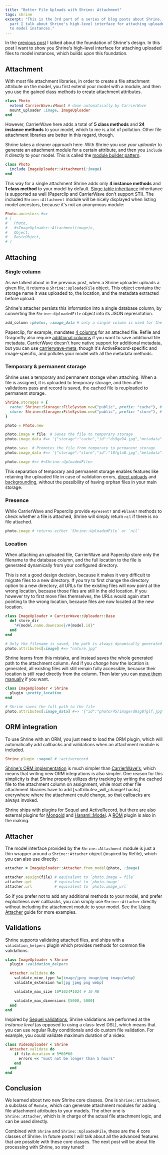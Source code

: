 ```yaml
---
title: "Better File Uploads with Shrine: Attachment"
tags: shrine
excerpt: "This is the 3rd part of a series of blog posts about Shrine. In this
  part I talk about Shrine's high-level interface for attaching uploaded files
  to model instances."
---
```


In the [previous post] I talked about the foundation of Shrine's design. In
this post I want to show you Shrine's high-level interface for attaching
uploaded files to model instances, which builds upon this foundation.

## Attachment

With most file attachment libraries, in order to create a file attachment
attribute on the model, you first extend your model with a module, and then
you use the gained class methods to create attachment attributes.

```rb
class Photo
  extend CarrierWave::Mount # done automatically by CarrierWave
  mount_uploader :image, ImageUploader
end
```

However, CarrierWave here adds a total of **5 class methods** and **24 instance
methods** to your model, which to me is a lot of pollution. Other file
attachment libraries are better in this regard, though.

Shrine takes a cleaner approach here. With Shrine you use *your uploader* to
generate an attachment module for a certain attribute, and then you `include` it
directly to your model. This is called the [module builder pattern].

```rb
class Photo
  include ImageUploader::Attachment(:image)
end
```

This way for a single attachment Shrine adds only **4 instance methods** and
**1 class method** to your model by default. [Singe table inheritance][STI]
inheritance is supported as well (Paperclip and CarrierWave don't support STI).
The included `Shrine::Attachment` module will be nicely displayed when listing
model ancestors, because it's not an anonymous module:

```rb
Photo.ancestors #=>
# [
#   Photo,
#   #<ImageUploader::Attachment(image)>,
#   Object,
#   BasicObject,
# ]
```

## Attaching

### Single column

As we talked about in the previous post, when a Shrine uploader uploads a given
file, it returns a `Shrine::UploadedFile` object. This object contains
the storage name it was uploaded to, the location, and the metadata extracted
before upload.

Shrine's attacher persists this information into a single database column, by
converting the `Shrine::UploadedFile` object into its JSON represntation.

```rb
add_column :photos, :image_data # only a single column is used for the attachment
```

Paperclip, for example, mandates [4 columns][paperclip columns] for an attached
file. Refile and Dragonfly also require [additional columns][magic attributes]
if you want to save additional file metadata. CarrierWave doesn't have native
support for additional metadata, but you can use [carrierwave-meta], though
it's ActiveRecord-specific and image-specific, and pollutes your model with all
the metadata methods.

### Temporary & permanent storage

Shrine uses a temporary and permanent storage when attaching. When a file is
assigned, it is uploaded to temporary storage, and then after validations pass
and record is saved, the cached file is reuploaded to permanent storage.

```rb
Shrine.storages = {
  cache: Shrine::Storage::FileSystem.new("public", prefix: "cache"), # temporary
  store: Shrine::Storage::FileSystem.new("public", prefix: "store"), # permanent
}
```
```rb
photo = Photo.new

photo.image = file  # Saves the file to temporary storage
photo.image_data #=> '{"storage":"cache","id":"ds9ga94.jpg","metadata":{...}}'

photo.save  # Promotes the file from temporary to permanent storage
photo.image_data #=> '{"storage":"store","id":"l0fgla8.jpg","metadata":{...}}'

photo.image #=> #<Shrine::UploadedFile>
```

This separation of temporary and permanent storage enables features like
retaining the uploaded file in case of validation errors, [direct uploads] and
[backgrounding], without the possibility of having orphan files in your main
storage.

### Presence

While CarrierWave and Paperclip provide `#present?` and `#blank?` methods to
check whether a file is attached, Shrine will simply return `nil` if there is
no file attached.

```rb
photo.image # returns either `Shrine::UploadedFile` or `nil`
```

### Location

When attaching an uploaded file, CarrierWave and Paperclip store only the
filename to the database column, and the full location to the file is generated
dynamically from your configured directory.

This is not a good design decision, because it makes it very difficult to
migrate files to a new directory. If you try to first change the directory
option to a new directory, all URLs for the existing files will now point at
the wrong location, because those files are still in the old location. If you
however try to first move files themselves, the URLs would again start pointing
to the wrong location, because files are now located at the new location.

```rb
class ImageUploader < CarrierWave::Uploader::Base
  def store_dir
    "#{model.name.downcase}/#{model.id}"
  end
end
```
```rb
# Only the filename is saved, the path is always dynamically generated
photo.attributes[:image] #=> "nature.jpg"
```

Shrine learns from this mistake, and instead saves the whole generated path to
the attachment column. And if you *change* how the location is generated, all
existing files will still remain fully accessible, because their location is
still read directly from the column. Then later you can [move them
manually][shrine moving files] if you want.

```rb
class ImageUploader < Shrine
  plugin :pretty_location
end
```
```rb
# Shrine saves the full path to the file
photo.attributes[:image_data] #=> '{"id":"photo/45/image/d0sg8fglf.jpg",...}'
```

## ORM integration

To use Shrine with an ORM, you just need to load the ORM plugin, which will
automatically add callbacks and validations when an attachment module is
included.

```rb
Shrine.plugin :sequel # :activerecord
```

[Shrine's ORM implementation][shrine activerecord] is much simpler than
[CarrierWave's][carrierwave activerecord], which means that writing new ORM
integrations is also simpler. One reason for this simplicity is that Shrine
properly utilizes dirty tracking by writing the cached file to the attachment
column on assignment, while most other file attachment libraries have to add
[\<attribute\>_will_change! hacks] everywhere where the attachment could
change, so that callbacks are always invoked.

Shrine ships with plugins for [Sequel] and ActiveRecord, but there are also
external plugins for [Mongoid][shrine-mongoid] and
[Hanami::Model][hanami-shrine]. A [ROM][shrine-rom] plugin is also in the
making.

## Attacher

The model interface provided by the `Shrine::Attachment` module is just a thin
wrapper around a `Shrine::Attacher` object (inspired by Refile), which you can
also use directly:

```rb
attacher = ImageUploader::Attacher.from_model(photo, :image)

attacher.assign(file) # equivalent to `photo.image = file`
attacher.get          # equivalent to `photo.image`
attacher.url          # equivalent to `photo.image_url`
```

So if you prefer not to add any additional methods to your model, and prefer
explicitness over callbacks, you can simply use `Shrine::Attacher` directly
without including the attachment module to your model. See the [Using Attacher]
guide for more examples.

## Validations

Shrine supports validating attached files, and ships with a
`validation_helpers` plugin which provides methods for common file validations.

```rb
class ImageUploader < Shrine
  plugin :validation_helpers

  Attacher.validate do
    validate_mime_type %w[image/jpeg image/png image/webp]
    validate_extension %w[jpg jpeg png webp]

    validate_max_size 10*1024*1024 # 10 MB

    validate_max_dimensions [5000, 5000]
  end
end
```

Inspired by [Sequel validations], Shrine validations are performed at the
*instance level* (as opposed to using a class-level DSL), which means that you
can use regular Ruby conditionals and do custom file validation. For example,
you could validate maximum duration of a video:

```rb
class VideoUploader < Shrine
  Attacher.validate do
    if file.duration > 5*60*60
      errors << "must not be longer than 5 hours"
    end
  end
end
```

## Conclusion

We learned about two new Shrine core classes. One is `Shrine::Attachment`, a
subclass of `Module`, which can generate attachment modules for adding file
attachment attributes to your models. The other one is `Shrine::Attacher`,
which is in charge of the actual file attachment logic, and can be used
directly.

Combined with `Shrine` and `Shrine::UploadedFile`, these are the 4 core classes
of Shrine. In future posts I will talk about all the advanced features that are
possible with these core classes. The next post will be about file processing
with Shrine, so stay tuned!

[Shrine]: https://github.com/shrinerb/shrine
[previous post]: https://twin.github.io/better-file-uploads-with-shrine-uploader/
[CarrierWave::Mount]: https://github.com/carrierwaveuploader/carrierwave/blob/1dbc8be0bb8cf3b48600c5451084ee13445747b0/lib/carrierwave/mount.rb
[paperclip columns]: https://github.com/thoughtbot/paperclip/blob/7edb35a2a9a80c9598dfde235c7e593c023fc914/lib/paperclip/schema.rb#L6-L9
[magic attributes]: http://markevans.github.io/dragonfly/models#magic-attributes
[carrierwave-meta]: https://github.com/gzigzigzeo/carrierwave-meta/
[Sequel]: https://github.com/jeremyevans/sequel
[shrine-mongoid]: https://github.com/shrinerb/shrine-mongoid
[hanami-shrine]: https://github.com/katafrakt/hanami-shrine
[shrine-rom]: https://github.com/shrinerb/shrine-rom-example/blob/30ff892216d18ee2b64a1b784a06e489bb3be75d/config/shrine-rom.rb
[shrine activerecord]: https://github.com/shrinerb/shrine/blob/master/lib/shrine/plugins/activerecord.rb
[carrierwave activerecord]: https://github.com/carrierwaveuploader/carrierwave/blob/master/lib/carrierwave/orm/activerecord.rb
[<attribute>_will_change! hacks]: https://github.com/carrierwaveuploader/carrierwave/blob/1dbc8be0bb8cf3b48600c5451084ee13445747b0/lib/carrierwave/orm/activerecord.rb#L67
[shrine moving files]: https://shrinerb.com/docs/changing-location
[STI]: http://api.rubyonrails.org/classes/ActiveRecord/Inheritance.html
[Using Attacher]: https://shrinerb.com/docs/attacher
[Sequel validations]: http://sequel.jeremyevans.net/rdoc-plugins/classes/Sequel/Plugins/ValidationHelpers.html
[direct uploads]: https://shrinerb.com/docs/getting-started#direct-uploads
[backgrounding]: https://shrinerb.com/docs/getting-started#backgrounding
[module builder pattern]: https://dejimata.com/2017/5/20/the-ruby-module-builder-pattern
